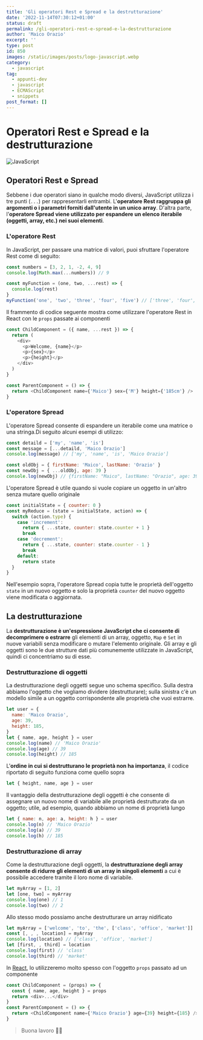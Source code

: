 ```yaml
---
title: 'Gli operatori Rest e Spread e la destrutturazione'
date: '2022-11-14T07:30:12+01:00'
status: draft
permalink: /gli-operatori-rest-e-spread-e-la-destrutturazione
author: 'Maico Orazio'
excerpt: ''
type: post
id: 850
images: /static/images/posts/logo-javascript.webp
category:
  - javascript
tag:
  - appunti-dev
  - javascript
  - ECMAScript
  - snippets
post_format: []
---
```


# Operatori Rest e Spread e la destrutturazione

![JavaScript](/static/images/posts/logo-javascript.webp)

## Operatori Rest e Spread

Sebbene i due operatori siano in qualche modo diversi, JavaScript utilizza
i tre punti (`...`) per rappresentarli entrambi. L'**operatore Rest raggruppa
gli argomenti o i parametri forniti dall'utente in un unico array**. D'altra
parte, l'**operatore Spread viene utilizzato per espandere un elenco iterabile
(oggetti, array, etc.) nei suoi elementi**.

### L'operatore Rest

In JavaScript, per passare una matrice di valori, puoi sfruttare l'operatore Rest
come di seguito:

```javascript
const numbers = [3, 2, 1, -2, 4, 9]
console.log(Math.max(...numbers)) // 9

const myFunction = (one, two, ...rest) => {
  console.log(rest)
}
myFunction('one', 'two', 'three', 'four', 'five') // ['three', 'four', 'five']
```

Il frammento di codice seguente mostra come utilizzare l'operatore Rest in
React con le `props` passate ai componenti

```javascript
const ChildComponent = ({ name, ...rest }) => {
  return (
    <div>
      <p>Welcome, {name}</p>
      <p>{sex}</p>
      <p>{height}</p>
    </div>
  )
}

const ParentComponent = () => {
  return <ChildComponent name={'Maico'} sex={'M'} height={'185cm'} />
}
```

### L'operatore Spread

L'operatore Spread consente di espandere un iterabile come una matrice o
una stringa.Di seguito alcuni esempi di utilizzo:

```javascript
const detaild = ['my', 'name', 'is']
const message = [...detaild, 'Maico Orazio']
console.log(message) // ['my', 'name', 'is', 'Maico Orazio']

const oldObj = { firstName: 'Maico', lastName: 'Orazio' }
const newObj = { ...oldObj, age: 39 }
console.log(newObj) // {firstName: "Maico", lastName: "Orazio", age: 39}
```

L'operatore Spread è utile quando si vuole copiare un oggetto in un'altro
senza mutare quello originale

```javascript
const initialState = { counter: 0 }
const myReduce = (state = initialState, action) => {
  switch (action.type) {
    case 'increment':
      return { ...state, counter: state.counter + 1 }
      break
    case 'decrement':
      return { ...state, counter: state.counter - 1 }
      break
    default:
      return state
  }
}
```

Nell'esempio sopra, l'operatore Spread copia tutte le proprietà dell'oggetto `state` in un
nuovo oggetto e solo la proprietà `counter` del nuovo oggetto viene
modificata o aggiornata.

## La destrutturazione

La **destrutturazione è un'espressione JavaScript che ci consente di decomprimere
o estrarre** gli elementi di un array, oggetto, `Map` e `Set` in nuove variabili
senza modificare o mutare l'elemento originale. Gli array e gli oggetti sono
le due strutture dati più comunemente utilizzate in JavaScript, quindi ci concentriamo
su di esse.

### Destrutturazione di oggetti

La destrutturazione degli oggetti segue uno schema specifico. Sulla destra abbiamo
l'oggetto che vogliamo dividere (destrutturare); sulla sinistra c'è un modello simile
a un oggetto corrispondente alle proprietà che vuoi estrarre.

```javascript
let user = {
  name: 'Maico Orazio',
  age: 39,
  height: 185,
}
let { name, age, height } = user
console.log(name) // 'Maico Orazio'
console.log(age) // 39
console.log(height) // 185
```

L'**ordine in cui si destrutturano le proprietà non ha importanza**, il codice
riportato di seguito funziona come quello sopra

```javascript
let { height, name, age } = user
```

Il vantaggio della destrutturazione degli oggetti è che consente di assegnare un
nuovo nome di variabile alle proprietà destrutturate da un oggetto; utile, ad esempio,
quando abbiamo un nome di proprietà lungo

```javascript
let { name: n, age: a, height: h } = user
console.log(n) // 'Maico Orazio'
console.log(a) // 39
console.log(h) // 185
```

### Destrutturazione di array

Come la destrutturazione degli oggetti, la **destrutturazione degli array
consente di ridurre gli elementi di un array in singoli elementi** a cui è
possibile accedere tramite il loro nome di variabile.

```javascript
let myArray = [1, 2]
let [one, two] = myArray
console.log(one) // 1
console.log(two) // 2
```

Allo stesso modo possiamo anche destrutturare un array nidificato

```javascript
let myArray = ['welcome', 'to', 'the', ['class', 'office', 'market']]
const [, , , location] = myArray
console.log(location) // ['class', 'office', 'market']
let [first, , third] = location
console.log(first) // 'class'
console.log(third) // 'market'
```

In [React](https://www.mainickweb.com/tags/react), lo utilizzeremo molto
spesso con l'oggetto `props` passato ad un componente

```javascript
const ChildComponent = (props) => {
  const { name, age, height } = props
  return <div>...</div>
}
const ParentComponent = () => {
  return <ChildComponent name={'Maico Orazio'} age={39} height={185} />
}
```

> Buona lavoro 👨‍💻
